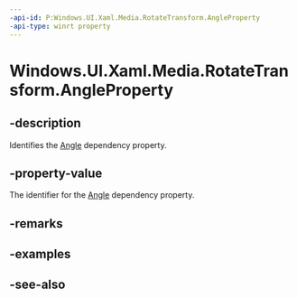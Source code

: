 ```yaml
---
-api-id: P:Windows.UI.Xaml.Media.RotateTransform.AngleProperty
-api-type: winrt property
---
```


<!-- Property syntax
public Windows.UI.Xaml.DependencyProperty AngleProperty { get; }
-->

# Windows.UI.Xaml.Media.RotateTransform.AngleProperty

## -description
Identifies the [Angle](rotatetransform_angle.md) dependency property.



## -property-value
The identifier for the [Angle](rotatetransform_angle.md) dependency property.

## -remarks

## -examples

## -see-also
